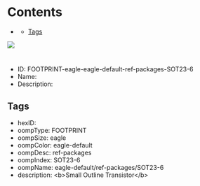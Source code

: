 



Contents
========

* [](#)
	* [Tags](#tags)
  
![][im]
# 

- ID: FOOTPRINT-eagle-eagle-default-ref-packages-SOT23-6
- Name: 
- Description: 

## Tags

- hexID: 
- oompType: FOOTPRINT
- oompSize: eagle
- oompColor: eagle-default
- oompDesc: ref-packages
- oompIndex: SOT23-6
- oompName: eagle-default/ref-packages/SOT23-6
- description: &lt;b&gt;Small Outline Transistor&lt;/b&gt;



[im]: image.png
